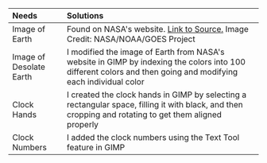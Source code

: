 | Needs | Solutions |
| :--- | :--- |
| Image of Earth | Found on NASA's website. [Link to Source.](https://www.nasa.gov/sites/default/files/13989104603_c57e9de5cf_o.jpg) Image Credit: NASA/NOAA/GOES Project |
| Image of Desolate Earth | I modified the image of Earth from NASA's website in GIMP by indexing the colors into 100 different colors and then going and modifying each individual color |
| Clock Hands | I created the clock hands in GIMP by selecting a rectangular space, filling it with black, and then cropping and rotating to get them aligned properly |
| Clock Numbers | I added the clock numbers using the Text Tool feature in GIMP |
